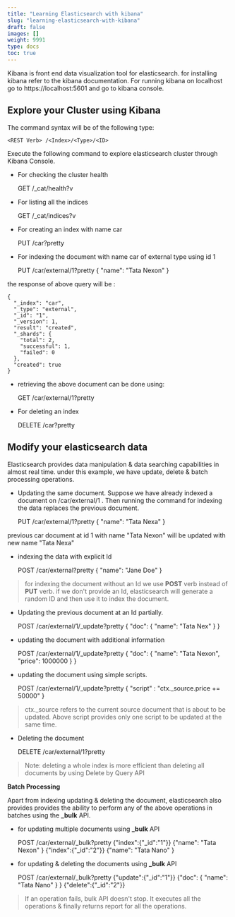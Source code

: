 ```yaml
---
title: "Learning Elasticsearch with kibana"
slug: "learning-elasticsearch-with-kibana"
draft: false
images: []
weight: 9991
type: docs
toc: true
---
```


Kibana is front end data visualization tool for elasticsearch. for installing kibana refer to the kibana documentation. For running kibana on localhost go to https://localhost:5601 and go to kibana console.





## Explore your Cluster using Kibana
 The command syntax will be of the following type:

    <REST Verb> /<Index>/<Type>/<ID>

Execute the following command to explore elasticsearch cluster through Kibana Console. 
 - For checking the cluster health 
    

    GET /_cat/health?v

 - For listing all the indices
    

    GET /_cat/indices?v

 - For creating an index with name car


     PUT /car?pretty

 - For indexing the document with name car of external type using id 1


    PUT /car/external/1?pretty
    {
      "name": "Tata Nexon"
    }

  the response of above query will be :
    
    {
      "_index": "car",
      "_type": "external",
      "_id": "1",
      "_version": 1,
      "result": "created",
      "_shards": {
        "total": 2,
        "successful": 1,
        "failed": 0
      },
      "created": true
    }

 - retrieving the above document can be done using:


    GET /car/external/1?pretty

 - For deleting an index


    DELETE /car?pretty



## Modify your elasticsearch data
Elasticsearch provides data manipulation & data searching capabilities in almost real time. under this example, we have update, delete & batch processing operations. 

 - Updating the same document. Suppose we have already indexed a
   document on /car/external/1 . Then running the command for indexing
   the data replaces the previous document.

    

    PUT /car/external/1?pretty
    {
      "name": "Tata Nexa"
    }

previous car document at id 1 with name "Tata Nexon" will be updated with new name "Tata Nexa"

 - indexing the data with explicit Id


    POST /car/external?pretty
    {
      "name": "Jane Doe"
    }

> for indexing the document without an Id we use **POST** verb instead
> of **PUT** verb. if we don't provide an Id, elasticsearch will
> generate a random ID and then use it to index the document.

 - Updating the previous document at an Id partially.


    POST /car/external/1/_update?pretty
    {
      "doc": { "name": "Tata Nex" }
    }
 - updating the document with additional information


    POST /car/external/1/_update?pretty
    {
      "doc": { "name": "Tata Nexon", "price": 1000000 }
    }

- updating the document using simple scripts. 


    POST /car/external/1/_update?pretty
    {
      "script" : "ctx._source.price += 50000"
    }

   

> ctx._source refers to the current source document that is about to be
> updated. Above script provides only one script to be updated at the same time.

 - Deleting the document


    DELETE /car/external/1?pretty

> Note: deleting a whole index is more efficient than deleting all
> documents by using Delete by Query API

**Batch Processing** 

Apart from indexing updating & deleting the document, elasticsearch also provides provides the ability to perform any of the above operations in batches using the **_bulk** API. 

 - for updating multiple documents using **_bulk** API


    POST /car/external/_bulk?pretty
    {"index":{"_id":"1"}}
    {"name": "Tata Nexon" }
    {"index":{"_id":"2"}}
    {"name": "Tata Nano" }
 - for updating & deleting the documents using **_bulk** API


    POST /car/external/_bulk?pretty
    {"update":{"_id":"1"}}
    {"doc": { "name": "Tata Nano" } }
    {"delete":{"_id":"2"}}

> If an operation fails, bulk API doesn't stop. It executes all the
> operations & finally returns report for all the operations.



